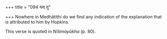 +++
title = "094 यस् तु"

+++
Nowhere in Medhātithi do we find any indication of the explanation that
is attributed to him by Hopkins.

This verse is quoted in *Nītimayūkha* (p. 80).


